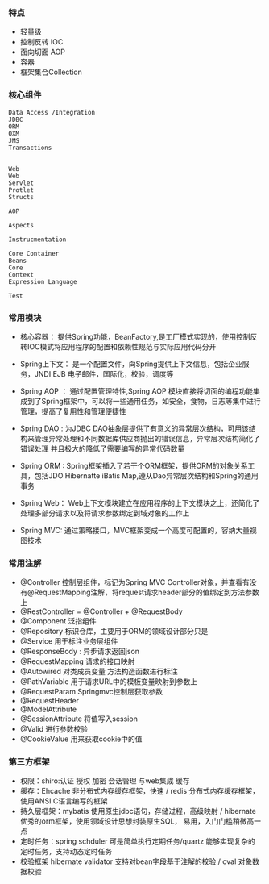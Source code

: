 ### 特点
- 轻量级
- 控制反转 IOC
- 面向切面 AOP
- 容器
- 框架集合Collection


### 核心组件
```text
Data Access /Integration
JDBC
ORM
OXM
JMS
Transactions


Web
Web
Servlet
Protlet
Structs

AOP

Aspects

Instrucmentation

Core Container
Beans
Core
Context
Expression Language

Test
```
### 常用模块
- 核心容器：
提供Spring功能，BeanFactory,是工厂模式实现的，使用控制反转IOC模式将应用程序的配置和依赖性规范与实际应用代码分开
- Spring上下文：
是一个配置文件，向Spring提供上下文信息，包括企业服务，JNDI EJB 电子邮件，国际化，校验，调度等

- Spring AOP ：
通过配置管理特性,Spring AOP 模块直接将切面的编程功能集成到了Spring框架中，可以将一些通用任务，如安全，食物，日志等集中进行管理，提高了复用性和管理便捷性

- Spring DAO :
为JDBC DAO抽象层提供了有意义的异常层次结构，可用该结构来管理异常处理和不同数据库供应商抛出的错误信息，异常层次结构简化了错误处理
并且极大的降低了需要编写的异常代码数量

- Spring ORM :
 Spring框架插入了若干个ORM框架，提供ORM的对象关系工具，包括JDO Hibernatte iBatis Map,遵从Dao异常层次结构和Spring的通用事务
 
- Spring Web：
Web上下文模块建立在应用程序的上下文模块之上，还简化了处理多部分请求以及将请求参数绑定到域对象的工作上

- Spring MVC:
通过策略接口，MVC框架变成一个高度可配置的，容纳大量视图技术


### 常用注解
- @Controller 控制层组件，标记为Spring MVC Controller对象，并查看有没有@RequestMapping注解，将request请求header部分的值绑定到方法参数上
- @RestController = @Controller + @RequestBody
- @Component 泛指组件
- @Repository 标识仓库，主要用于ORM的领域设计部分只是
- @Service 用于标注业务层组件
- @ResponseBody : 异步请求返回json
- @RequestMapping 请求的接口映射
- @Autowired 对类成员变量 方法构造函数进行标注
- @PathVariable 用于请求URL中的模板变量映射到参数上
- @RequestParam Springmvc控制层获取参数
- @RequestHeader
- @ModelAttribute
- @SessionAttribute 将值写入session
- @Valid 进行参数校验
- @CookieValue 用来获取cookie中的值

### 第三方框架
- 权限：shiro:认证 授权 加密 会话管理 与web集成 缓存
- 缓存：Ehcache 非分布式内存缓存框架，快速 / redis 分布式内存缓存框架，使用ANSI C语言编写的框架
- 持久层框架：mybatis 使用原生jdbc语句，存储过程，高级映射 / hibernate 优秀的orm框架，使用领域设计思想封装原生SQL， 易用，入门门槛稍微高一点
- 定时任务：spring schduler 可是简单执行定期任务/quartz 能够实现复杂的定时任务，支持动态定时任务
- 校验框架 hibernate validator 支持对bean字段基于注解的校验 / oval 对象数据校验

 
